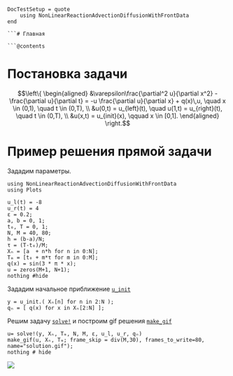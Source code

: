 ```@meta
DocTestSetup = quote
    using NonLinearReactionAdvectionDiffusionWithFrontData
end

```# Главная

```@contents
```

# Постановка задачи

```math
\left\{
\begin{aligned}
    &\varepsilon\frac{\partial^2 u}{\partial x^2} - \frac{\partial u}{\partial t} = -u \frac{\partial u}{\partial x} +  q(x)\,u, \quad x \in (0,1), \quad t \in (0,T), \\
    &u(0,t) = u_{left}(t), \quad u(1,t) = u_{right}(t), \quad t \in (0,T), \\
    &u(x,t) = u_{init}(x), \qquad x \in [0,1].
\end{aligned}
\right.
```

# Пример решения прямой задачи

Зададим параметры.
```@example demo
using NonLinearReactionAdvectionDiffusionWithFrontData
using Plots

u_l(t) = -8
u_r(t) = 4
ε = 0.2;
a, b = 0, 1;
t₀, T = 0, 1;
N, M = 40, 80;
h = (b-a)/N;
τ = (T-t₀)/M;
Xₙ = [a  + n*h for n in 0:N];
Tₘ = [t₀ + m*τ for m in 0:M];
q(x) = sin(3 * π * x);
u = zeros(M+1, N+1);
nothing #hide
```

Зададим начальное приближение [`u_init`](@ref)
```@example demo
y = u_init.( Xₙ[n] for n in 2:N );
qₙ = [ q(x) for x in Xₙ[2:N] ];
```

Решим задачу [`solve!`](@ref) и построим gif решения [`make_gif`](@ref)
```@example demo
u= solve!(y, Xₙ, Tₘ, N, M, ε, u_l, u_r, qₙ)
make_gif(u, Xₙ, Tₘ; frame_skip = div(M,30), frames_to_write=80, name="solution.gif");
nothing # hide
```

![](solution.gif)
